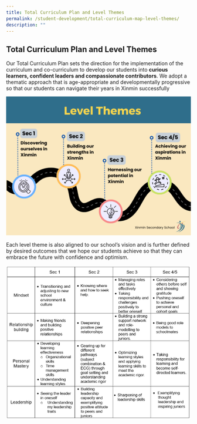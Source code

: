 ```yaml
---
title: Total Curriculum Plan and Level Themes
permalink: /student-development/total-curriculum-map-level-themes/
description: ""
---
```

Total Curriculum Plan and Level Themes
------


Our Total Curriculum Plan sets the direction for the implementation of the curriculum and co-curriculum to develop our students into **curious learners, confident leaders and compassionate contributors**. We adopt a thematic approach that is age-appropriate and developmentally progressive so that our students can navigate their years in Xinmin successfully

![](/images/Cce/Total%20Curriculum/level%20themes_image.png)

Each level theme is also aligned to our school’s vision and is further defined by desired outcomes that we hope our students achieve so that they can embrace the future with confidence and optimism.

![](/images/Cce/Total%20Curriculum/table_3.png)